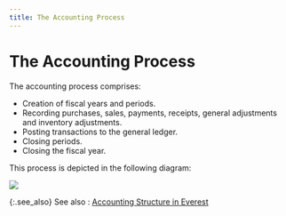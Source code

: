 ```yaml
---
title: The Accounting Process
---
```


# The Accounting Process


The accounting process comprises:

- Creation of  fiscal years and periods.
- Recording purchases,  sales, payments, receipts, general adjustments and inventory adjustments.
- Posting transactions  to the general ledger.
- Closing periods.
- Closing the  fiscal year.



This process is depicted in the following diagram:


![]({{site.acc_baseurl}}/img/accounting_process_acc.jpg)


{:.see_also}
See also
: [Accounting  Structure in Everest]({{site.acc_baseurl}}/accounting-structure-in-everest/accounting_structure_in_everest.html)
